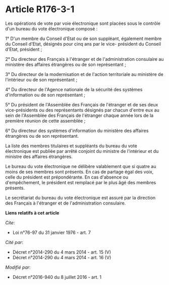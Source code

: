 # Article R176-3-1

Les opérations de vote par voie électronique sont placées sous le contrôle d'un bureau du vote électronique composé : 

1° D'un membre du Conseil d'Etat ou de son suppléant, également membre du Conseil d'Etat, désignés pour cinq ans par le vice-
président du Conseil d'Etat, président ; 

2° Du directeur des Français à l'étranger et de l'administration consulaire au ministère des affaires étrangères ou de son
représentant ; 

3° Du directeur de la modernisation et de l'action territoriale au ministère de l'intérieur ou de son représentant ; 

4° Du directeur de l'Agence nationale de la sécurité des systèmes d'information ou de son représentant ; 

5° Du président de l'Assemblée des Français de l'étranger et de ses deux vice-présidents ou des représentants désignés par
chacun d'entre eux au sein de l'Assemblée des Français de l'étranger chaque année lors de la première réunion de cette
assemblée ;

6° Du directeur des systèmes d'information du ministère des affaires étrangères ou de son représentant.

La liste des membres titulaires et suppléants du bureau du vote électronique est publiée par arrêté conjoint du ministre de
l'intérieur et du ministre des affaires étrangères. 

Le bureau du vote électronique ne délibère valablement que si quatre au moins de ses membres sont présents. En cas de partage
égal des voix, celle du président est prépondérante. En cas d'absence ou d'empêchement, le président est remplacé par le plus
âgé des membres présents. 

Le secrétariat du bureau du vote électronique est assuré par la direction des Français à l'étranger et de l'administration
consulaire.

**Liens relatifs à cet article**

_Cite_:

  - Loi n°76-97 du 31 janvier 1976 - art. 7

_Cité par_:

  - Décret n°2014-290 du 4 mars 2014 - art. 15 (V)
  - Décret n°2014-290 du 4 mars 2014 - art. 16 (V)

_Modifié par_:

  - Décret n°2016-940 du 8 juillet 2016 - art. 1
